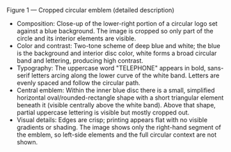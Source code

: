 Figure 1 — Cropped circular emblem (detailed description)

- Composition: Close-up of the lower-right portion of a circular logo set against a blue background. The image is cropped so only part of the circle and its interior elements are visible.
- Color and contrast: Two-tone scheme of deep blue and white; the blue is the background and interior disc color, white forms a broad circular band and lettering, producing high contrast.
- Typography: The uppercase word "TELEPHONE" appears in bold, sans-serif letters arcing along the lower curve of the white band. Letters are evenly spaced and follow the circular path.
- Central emblem: Within the inner blue disc there is a small, simplified horizontal oval/rounded-rectangle shape with a short triangular element beneath it (visible centrally above the white band). Above that shape, partial uppercase lettering is visible but mostly cropped out.
- Visual details: Edges are crisp; printing appears flat with no visible gradients or shading. The image shows only the right-hand segment of the emblem, so left-side elements and the full circular context are not shown.
